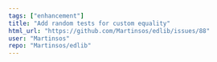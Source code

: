 ```yaml
---
tags: ["enhancement"]
title: "Add random tests for custom equality"
html_url: "https://github.com/Martinsos/edlib/issues/88"
user: "Martinsos"
repo: "Martinsos/edlib"
---
```


